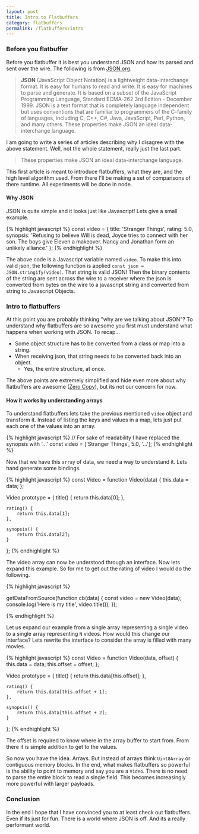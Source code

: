 ```yaml
---
layout: post
title: Intro to Flatbuffers
category: flatbuffers
permalink: /flatbuffers/intro
---
```


### Before you flatbuffer

Before you flatbuffer it is best you understand JSON and how its parsed and sent over the wire.  The following is from [JSON.org](http://www.json.org).

> **JSON** (JavaScript Object Notation) is a lightweight data-interchange format. It is easy for humans to read and write. It is easy for machines to parse and generate. It is based on a subset of the JavaScript Programming Language, Standard ECMA-262 3rd Edition - December 1999. JSON is a text format that is completely language independent but uses conventions that are familiar to programmers of the C-family of languages, including C, C++, C#, Java, JavaScript, Perl, Python, and many others. These properties make JSON an ideal data-interchange language.

I am going to write a series of articles describing why I disagree with the above statement.  Well, not the whole statement, really just the last part.

> These properties make JSON an ideal data-interchange language.

This first article is meant to introduce flatbuffers, what they are, and the high level algorithm used.  From there I'll be making a set of comparisons of there runtime.  All experiments will be done in node.

#### Why JSON

JSON is quite simple and it looks just like Javascript!  Lets give a small example.

{% highlight javascript %}
const video = {
    title: 'Stranger Things',
    rating: 5.0,
    synopsis: 'Refusing to believe Will is dead, Joyce tries to connect with her son. The boys give Eleven a makeover. Nancy and Jonathan form an unlikely alliance.'
};
{% endhighlight %}

The above code is a Javascript variable named `video`.  To make this into valid json, the following function is applied `const json = JSON.stringify(video)`.  That string is valid JSON!  Then the binary contents of the string are sent across the wire to a receiver where the json is converted from bytes on the wire to a javascript string and converted from string to Javascript Objects.

### Intro to flatbuffers

At this point you are probably thinking "why are we talking about JSON"?  To understand why flatbuffers are so awesome you first must understand what happens when working with JSON.  To recap...  

* Some object structure has to be converted from a class or map into a string.
* When receiving json, that string needs to be converted back into an object.
  * Yes, the entire structure, at once.

The above points are extremely simplified and hide even more about why flatbuffers are awesome ([Zero Copy](https://en.wikipedia.org/wiki/Zero-copy)), but its not our concern for now.

#### How it works by understanding arrays

To understand flatbuffers lets take the previous mentioned `video` object and transform it.  Instead of listing the keys and values in a map, lets just put each one of the values into an array.

{% highlight javascript %}
// For sake of readability I have replaced the synopsis with '...'
const video = ['Stranger Things', 5.0, '...'];
{% endhighlight %}

Now that we have this `array` of data, we need a way to understand it.  Lets hand generate some bindings.

{% highlight javascript %}
const Video = function Video(data) {
    this.data = data;
};

Video.prototype = {
    title() {
        return this.data[0];
    },

    rating() {
        return this.data[1];
    },

    synopsis() {
        return this.data[2];
    }
};
{% endhighlight %}

The video array can now be understood through an interface.  Now lets expand this example.  So for me to get out the rating of video I would do the following.  

{% highlight javascript %}

getDataFromSource(function cb(data) {
    const video = new Video(data);
    console.log('Here is my title', video.title());
});

{% endhighlight %}

Let us expand our example from a single array representing a single video to a single array representing `N` videos. How would this change our interface?  Lets rewrite the interface to consider the array is filled with many movies.

{% highlight javascript %}
const Video = function Video(data, offset) {
    this.data = data;
    this.offset = offset;
};

Video.prototype = {
    title() {
        return this.data[this.offset];
    },

    rating() {
        return this.data[this.offset + 1];
    },

    synopsis() {
        return this.data[this.offset + 2];
    }
};
{% endhighlight %}

The offset is required to know where in the array buffer to start from.  From there it is simple addition to get to the values.

So now you have the idea.  Arrays.  But instead of arrays think `Uint8Array` or contiguous memory blocks.  In the end, what makes flatbuffers so powerful is the ability to point to memory and say you are a `Video`.  There is no need to parse the entire block to read a single field.  This becomes increasingly more powerful with larger payloads.

### Conclusion

In the end I hope that I have convinced you to at least check out flatbuffers.  Even if its just for fun.  There is a world where JSON is off.  And its a really performant world.
